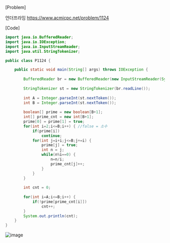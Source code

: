 [Problem]

언더프라임 https://www.acmicpc.net/problem/1124

[Code]
```java
import java.io.BufferedReader;
import java.io.IOException;
import java.io.InputStreamReader;
import java.util.StringTokenizer;

public class P1124 {

	public static void main(String[] args) throws IOException {
		
		BufferedReader br = new BufferedReader(new InputStreamReader(System.in));
		
		StringTokenizer st = new StringTokenizer(br.readLine());
		
		int A = Integer.parseInt(st.nextToken());	
		int B = Integer.parseInt(st.nextToken());	
		
		boolean[] prime = new boolean[B+1];
		int[] prime_cnt = new int[B+1];
		prime[0] = prime[1] = true;
		for(int i=2;i<=B;i++) {	//false = 소수 
			if(prime[i])
				continue;	
			for(int j=i+i;j<=B;j+=i) {
				prime[j] = true;
				int n = j;
				while(n%i==0) {
					n=n/i;
					prime_cnt[j]++;
				}
			}
		}
		
		int cnt = 0;
		
		for(int i=A;i<=B;i++) {
			if(!prime[prime_cnt[i]])
				cnt++;
		}
		System.out.println(cnt);			
	}
}
```

![image](https://user-images.githubusercontent.com/49296139/134359315-edfaf462-092a-4934-8c74-6eaa8e3e108c.png)

